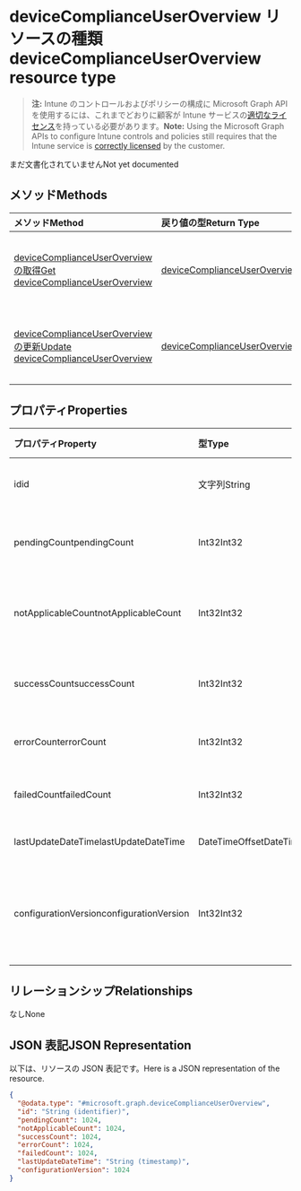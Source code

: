 # <a name="devicecomplianceuseroverview-resource-type"></a><span data-ttu-id="78c20-101">deviceComplianceUserOverview リソースの種類</span><span class="sxs-lookup"><span data-stu-id="78c20-101">deviceComplianceUserOverview resource type</span></span>

> <span data-ttu-id="78c20-102">**注:** Intune のコントロールおよびポリシーの構成に Microsoft Graph API を使用するには、これまでどおりに顧客が Intune サービスの[適切なライセンス](https://go.microsoft.com/fwlink/?linkid=839381)を持っている必要があります。</span><span class="sxs-lookup"><span data-stu-id="78c20-102">**Note:** Using the Microsoft Graph APIs to configure Intune controls and policies still requires that the Intune service is [correctly licensed](https://go.microsoft.com/fwlink/?linkid=839381) by the customer.</span></span>

<span data-ttu-id="78c20-103">まだ文書化されていません</span><span class="sxs-lookup"><span data-stu-id="78c20-103">Not yet documented</span></span>
## <a name="methods"></a><span data-ttu-id="78c20-104">メソッド</span><span class="sxs-lookup"><span data-stu-id="78c20-104">Methods</span></span>
|<span data-ttu-id="78c20-105">メソッド</span><span class="sxs-lookup"><span data-stu-id="78c20-105">Method</span></span>|<span data-ttu-id="78c20-106">戻り値の型</span><span class="sxs-lookup"><span data-stu-id="78c20-106">Return Type</span></span>|<span data-ttu-id="78c20-107">説明</span><span class="sxs-lookup"><span data-stu-id="78c20-107">Description</span></span>|
|:---|:---|:---|
|[<span data-ttu-id="78c20-108">deviceComplianceUserOverview の取得</span><span class="sxs-lookup"><span data-stu-id="78c20-108">Get deviceComplianceUserOverview</span></span>](../api/intune_deviceconfig_devicecomplianceuseroverview_get.md)|[<span data-ttu-id="78c20-109">deviceComplianceUserOverview</span><span class="sxs-lookup"><span data-stu-id="78c20-109">deviceComplianceUserOverview</span></span>](../resources/intune_deviceconfig_devicecomplianceuseroverview.md)|<span data-ttu-id="78c20-110">[deviceCategory](../resources/intune_deviceconfig_devicecomplianceuseroverview.md) オブジェクトのプロパティとリレーションシップを読み取ります。</span><span class="sxs-lookup"><span data-stu-id="78c20-110">Read properties and relationships of the [deviceComplianceUserOverview](../resources/intune_deviceconfig_devicecomplianceuseroverview.md) object.</span></span>|
|[<span data-ttu-id="78c20-111">deviceComplianceUserOverview の更新</span><span class="sxs-lookup"><span data-stu-id="78c20-111">Update deviceComplianceUserOverview</span></span>](../api/intune_deviceconfig_devicecomplianceuseroverview_update.md)|[<span data-ttu-id="78c20-112">deviceComplianceUserOverview</span><span class="sxs-lookup"><span data-stu-id="78c20-112">deviceComplianceUserOverview</span></span>](../resources/intune_deviceconfig_devicecomplianceuseroverview.md)|<span data-ttu-id="78c20-113">[deviceComplianceUserOverview](../resources/intune_deviceconfig_devicecomplianceuseroverview.md) オブジェクトのプロパティを更新します。</span><span class="sxs-lookup"><span data-stu-id="78c20-113">Update the properties of a [deviceComplianceUserOverview](../resources/intune_deviceconfig_devicecomplianceuseroverview.md) object.</span></span>|

## <a name="properties"></a><span data-ttu-id="78c20-114">プロパティ</span><span class="sxs-lookup"><span data-stu-id="78c20-114">Properties</span></span>
|<span data-ttu-id="78c20-115">プロパティ</span><span class="sxs-lookup"><span data-stu-id="78c20-115">Property</span></span>|<span data-ttu-id="78c20-116">型</span><span class="sxs-lookup"><span data-stu-id="78c20-116">Type</span></span>|<span data-ttu-id="78c20-117">説明</span><span class="sxs-lookup"><span data-stu-id="78c20-117">Description</span></span>|
|:---|:---|:---|
|<span data-ttu-id="78c20-118">id</span><span class="sxs-lookup"><span data-stu-id="78c20-118">id</span></span>|<span data-ttu-id="78c20-119">文字列</span><span class="sxs-lookup"><span data-stu-id="78c20-119">String</span></span>|<span data-ttu-id="78c20-120">エンティティのキー。</span><span class="sxs-lookup"><span data-stu-id="78c20-120">Key of the entity.</span></span>|
|<span data-ttu-id="78c20-121">pendingCount</span><span class="sxs-lookup"><span data-stu-id="78c20-121">pendingCount</span></span>|<span data-ttu-id="78c20-122">Int32</span><span class="sxs-lookup"><span data-stu-id="78c20-122">Int32</span></span>|<span data-ttu-id="78c20-123">保留中のユーザーの数</span><span class="sxs-lookup"><span data-stu-id="78c20-123">Number of pending Users</span></span>|
|<span data-ttu-id="78c20-124">notApplicableCount</span><span class="sxs-lookup"><span data-stu-id="78c20-124">notApplicableCount</span></span>|<span data-ttu-id="78c20-125">Int32</span><span class="sxs-lookup"><span data-stu-id="78c20-125">Int32</span></span>|<span data-ttu-id="78c20-126">該当しないユーザーの数</span><span class="sxs-lookup"><span data-stu-id="78c20-126">Number of not applicable users.</span></span>|
|<span data-ttu-id="78c20-127">successCount</span><span class="sxs-lookup"><span data-stu-id="78c20-127">successCount</span></span>|<span data-ttu-id="78c20-128">Int32</span><span class="sxs-lookup"><span data-stu-id="78c20-128">Int32</span></span>|<span data-ttu-id="78c20-129">成功したユーザーの数</span><span class="sxs-lookup"><span data-stu-id="78c20-129">Number of succeeded Users</span></span>|
|<span data-ttu-id="78c20-130">errorCount</span><span class="sxs-lookup"><span data-stu-id="78c20-130">errorCount</span></span>|<span data-ttu-id="78c20-131">Int32</span><span class="sxs-lookup"><span data-stu-id="78c20-131">Int32</span></span>|<span data-ttu-id="78c20-132">エラー ユーザーの数</span><span class="sxs-lookup"><span data-stu-id="78c20-132">Number of error Users</span></span>|
|<span data-ttu-id="78c20-133">failedCount</span><span class="sxs-lookup"><span data-stu-id="78c20-133">failedCount</span></span>|<span data-ttu-id="78c20-134">Int32</span><span class="sxs-lookup"><span data-stu-id="78c20-134">Int32</span></span>|<span data-ttu-id="78c20-135">失敗したユーザーの数</span><span class="sxs-lookup"><span data-stu-id="78c20-135">Number of failed Users</span></span>|
|<span data-ttu-id="78c20-136">lastUpdateDateTime</span><span class="sxs-lookup"><span data-stu-id="78c20-136">lastUpdateDateTime</span></span>|<span data-ttu-id="78c20-137">DateTimeOffset</span><span class="sxs-lookup"><span data-stu-id="78c20-137">DateTimeOffset</span></span>|<span data-ttu-id="78c20-138">最終更新時刻</span><span class="sxs-lookup"><span data-stu-id="78c20-138">Last update time</span></span>|
|<span data-ttu-id="78c20-139">configurationVersion</span><span class="sxs-lookup"><span data-stu-id="78c20-139">configurationVersion</span></span>|<span data-ttu-id="78c20-140">Int32</span><span class="sxs-lookup"><span data-stu-id="78c20-140">Int32</span></span>|<span data-ttu-id="78c20-141">対象の概要に関するポリシーのバージョン</span><span class="sxs-lookup"><span data-stu-id="78c20-141">Version of the policy for that overview</span></span>|

## <a name="relationships"></a><span data-ttu-id="78c20-142">リレーションシップ</span><span class="sxs-lookup"><span data-stu-id="78c20-142">Relationships</span></span>
<span data-ttu-id="78c20-143">なし</span><span class="sxs-lookup"><span data-stu-id="78c20-143">None</span></span>
## <a name="json-representation"></a><span data-ttu-id="78c20-144">JSON 表記</span><span class="sxs-lookup"><span data-stu-id="78c20-144">JSON Representation</span></span>
<span data-ttu-id="78c20-145">以下は、リソースの JSON 表記です。</span><span class="sxs-lookup"><span data-stu-id="78c20-145">Here is a JSON representation of the resource.</span></span>
<!--{
  "blockType": "resource",
  "baseType": "microsoft.graph.entity",
  "keyProperty": "id",
  "@odata.type": "microsoft.graph.deviceComplianceUserOverview"
}-->
``` json
{
  "@odata.type": "#microsoft.graph.deviceComplianceUserOverview",
  "id": "String (identifier)",
  "pendingCount": 1024,
  "notApplicableCount": 1024,
  "successCount": 1024,
  "errorCount": 1024,
  "failedCount": 1024,
  "lastUpdateDateTime": "String (timestamp)",
  "configurationVersion": 1024
}
```








